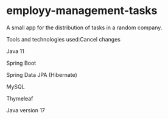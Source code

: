 # employy-management-tasks
А small app for the distribution of tasks in a random company.

Tools and technologies used:Cancel changes

Java 11

Spring Boot

Spring Data JPA (Hibernate)

MySQL

Thymeleaf

Java version 17
